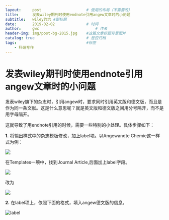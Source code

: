 ```yaml
---
layout:     post   				    # 使用的布局（不需要改）
title:      发表wiley期刊时使用endnote引用angew文章时的小问题 				# 标题 
subtitle:   wiley的坑 #副标题
date:       2019-02-02 				# 时间
author:     gwc 						# 作者
header-img: img/post-bg-2015.jpg 	#这篇文章标题背景图片
catalog: true 						# 是否归档
tags:								#标签
    - 科研写作
---
```


# 发表wiley期刊时使用endnote引用angew文章时的小问题

发表wiley旗下的杂志时，引用angew时，要求同时引用英文版和德文版，而且是作为同一条文献。这是什么意思呢？就是英文版和德文版之间用分号隔开，而不是用字母隔开。



这就导致了用endnote引用的时候，需要一些特别的小处理。具体步骤如下：

**1.** 将输出样式中的杂志模板修改，加上label项。以Angewandte Chemie这一样式为例：

![](http://pms95287k.bkt.clouddn.com/edit-style.png)

在Templates一项中，找到Journal Article,后面加上label字段。

![](http://pms95287k.bkt.clouddn.com/endnote-angew.png)

改为

![](http://pms95287k.bkt.clouddn.com/endnote-template.png)

**2.** 在label项上，依照下面的格式，填入angew德文版的信息。

![label](http://pms95287k.bkt.clouddn.com/endnote-label.png)

